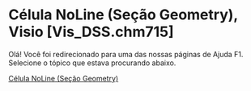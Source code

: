
# Célula NoLine (Seção Geometry), Visio [Vis_DSS.chm715]

Olá! Você foi redirecionado para uma das nossas páginas de Ajuda F1. Selecione o tópico que estava procurando abaixo.

[Célula NoLine (Seção Geometry)](http://msdn.microsoft.com/library/f9624af2-c087-3dde-9140-339c438b3652%28Office.15%29.aspx)
